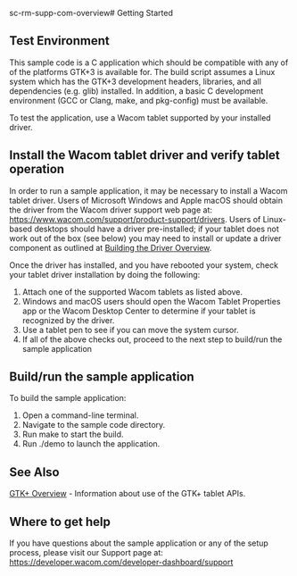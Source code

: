 sc-rm-supp-com-overview# Getting Started 

## Test Environment
This sample code is a C application which should be compatible with any of of the platforms GTK+3 is available for. The build script assumes a Linux system which has the GTK+3 development headers, libraries, and all dependencies (e.g. glib) installed. In addition, a basic C development environment (GCC or Clang, make, and pkg-config) must be available.

To test the application, use a Wacom tablet supported by your installed driver.

## Install the Wacom tablet driver and verify tablet operation
In order to run a sample application, it may be necessary to install a Wacom tablet driver. Users of Microsoft Windows and Apple macOS should obtain the driver from the Wacom driver support web page at: https://www.wacom.com/support/product-support/drivers. Users of Linux-based desktops should have a driver pre-installed; if your tablet does not work out of the box (see below) you may need to install or update a driver component as outlined at [Building the Driver Overview](https://developer-docs.wacom.com/intuos-cintiq-business-tablets/docs/bldg-driver-overview).

Once the driver has installed, and you have rebooted your system, check your tablet driver installation by doing the following:

1. Attach one of the supported Wacom tablets as listed above.
1. Windows and macOS users should open the Wacom Tablet Properties app or the Wacom Desktop Center to determine if your tablet is recognized by the driver.
1. Use a tablet pen to see if you can move the system cursor.
1. If all of the above checks out, proceed to the next step to build/run the sample application

## Build/run the sample application
To build the sample application:

1. Open a command-line terminal.
1. Navigate to the sample code directory.
1. Run make to start the build.
1. Run ./demo to launch the application.

## See Also
[GTK+ Overview](https://developer-docs.wacom.com/intuos-cintiq-business-tablets/docs/gtk-overview) - Information about use of the GTK+ tablet APIs.

## Where to get help
If you have questions about the sample application or any of the setup process, please visit our Support page at: https://developer.wacom.com/developer-dashboard/support